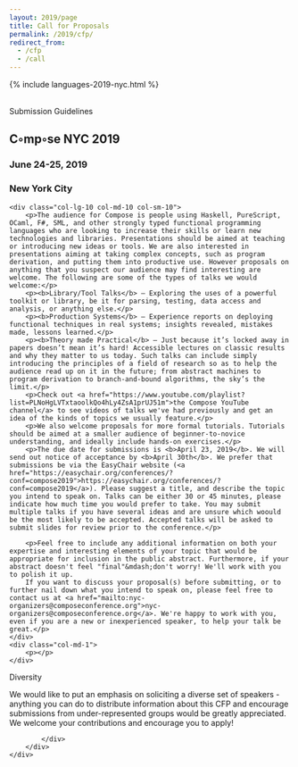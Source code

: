 ```yaml
---
layout: 2019/page
title: Call for Proposals
permalink: /2019/cfp/
redirect_from:
  - /cfp
  - /call
---
```


<div class="col-lg-4 col-md-4 col-sm-4 name">

  {% include languages-2019-nyc.html %}

  <p><br />Submission Guidelines</p>
  <span class="fa-stack fa-2x">
    <i class="fa fa-square-o fa-stack-2x"></i>
    <i class="fa fa-pencil fa-stack-1x"></i>
  </span>
</div>

<div class="col-lg-8 col-md-8 col-sm-8 name-desc">
    <h2>C◦mp◦se NYC 2019</h2>
    <h3>June 24-25, 2019</h3>
    <h3>New York City</h3>
    <div class="name-zig"></div>

    <div class="col-lg-10 col-md-10 col-sm-10">
        <p>The audience for Compose is people using Haskell, PureScript, OCaml, F#, SML, and other strongly typed functional programming languages who are looking to increase their skills or learn new technologies and libraries. Presentations should be aimed at teaching or introducing new ideas or tools. We are also interested in presentations aiming at taking complex concepts, such as program derivation, and putting them into productive use. However proposals on anything that you suspect our audience may find interesting are welcome. The following are some of the types of talks we would welcome:</p>
        <p><b>Library/Tool Talks</b> — Exploring the uses of a powerful toolkit or library, be it for parsing, testing, data access and analysis, or anything else.</p>
        <p><b>Production Systems</b> — Experience reports on deploying functional techniques in real systems; insights revealed, mistakes made, lessons learned.</p>
        <p><b>Theory made Practical</b> — Just because it’s locked away in papers doesn’t mean it’s hard! Accessible lectures on classic results and why they matter to us today. Such talks can include simply introducing the principles of a field of research so as to help the audience read up on it in the future; from abstract machines to program derivation to branch-and-bound algorithms, the sky’s the limit.</p>
        <p>Check out <a href="https://www.youtube.com/playlist?list=PLNoHgLVTxtaoolkQo4hLy4ZsA1prUJ51m">the Compose YouTube channel</a> to see videos of talks we've had previously and get an idea of the kinds of topics we usually feature.</p>
        <p>We also welcome proposals for more formal tutorials. Tutorials should be aimed at a smaller audience of beginner-to-novice understanding, and ideally include hands-on exercises.</p>
        <p>The due date for submissions is <b>April 23, 2019</b>. We will send out notice of acceptance by <b>April 30th</b>. We prefer that submissions be via the EasyChair website (<a href="https://easychair.org/conferences/?conf=compose2019">https://easychair.org/conferences/?conf=compose2019</a>). Please suggest a title, and describe the topic you intend to speak on. Talks can be either 30 or 45 minutes, please indicate how much time you would prefer to take. You may submit multiple talks if you have several ideas and are unsure which woould be the most likely to be accepted. Accepted talks will be asked to submit slides for review prior to the conference.</p>

        <p>Feel free to include any additional information on both your expertise and interesting elements of your topic that would be appropriate for inclusion in the public abstract. Furthermore, if your abstract doesn't feel "final"&mdash;don't worry! We'll work with you to polish it up.
        If you want to discuss your proposal(s) before submitting, or to further nail down what you intend to speak on, please feel free to contact us at <a href="mailto:nyc-organizers@composeconference.org">nyc-organizers@composeconference.org</a>. We're happy to work with you, even if you are a new or inexperienced speaker, to help your talk be great.</p>
    </div>
    <div class="col-md-1">
        <p></p>
    </div>

</div>

<div id="diversity">
    <div class="container">
        <div class="row">
            <div class="col-lg-4 col-md-4 col-sm-4 name">
                <p>Diversity</p>
            </div>
            <div class="col-lg-8 col-md-8 col-sm-8 name-desc">
                <div class="col-md-9 col-md-9 col-sm-9">
                    <p>We would like to put an emphasis on soliciting a diverse set of speakers - anything you can do to distribute information about this CFP and encourage submissions from under-represented groups would be greatly appreciated. We welcome your contributions and encourage you to apply!</p>
                </div>
                <div class="col-md-1">
                    <p></p>
                </div>

            </div>
        </div>
    </div>
</div><!-- /diversity -->
